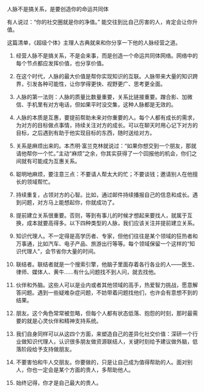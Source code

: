 人脉不是搞关系，是要创造你的命运共同体

有人说过：“你的社交圈就是你的净值。” 能交往到比自己厉害的人，肯定会让你升值。

这篇清单，《超级个体》主理人古典就来和你分享一下他的人脉经营之道。

1. 经营人脉不是搞关系，不是会来事，而是创造一个命运共同体网络。网络中的每个节点都应发挥价值，也分享价值。


2. 在这个时代，人脉的最大价值是帮你实现知识的互联。人脉带来大量的知识跨界，引发各种可能性，让你学得更快、视野更广、思考更全面。


3. 人脉的第一法则：人脉的质量比数量重要，关系比链接重要。蹭合影、加微信、手机里有对方电话，但如果平时没交集，这种人脉都是无效的。


4. 人脉的本质是互惠，要提前帮助未来对你重要的人。每个人都有成长的需求，为对方的目标做点事情，持续关注对方的成长。可以在聊天时用心记下对方的目标，之后遇到有助于他实现目标的东西，随时送给对方。


5. 关系是麻烦出来的。本杰明·富兰克林就说过：“如果你想交到一个朋友，那就请他帮你一个忙。”主动“麻烦”之余，你其实获得了一个回报他的机会，你们之间就有可能成为互惠关系。


6. 聪明地麻烦，要注意三点：不要请人帮太大的忙；不要谈钱；邀请别人在他擅长的领域帮忙。


7. 持续重复，占领对方的心智。比如，通过邮件持续播报自己的信息和成长。遇到问题，对方马上能想起你，你就成功了。


8. 提前建立关系很重要。否则，等到有事儿的时候才想起来要找人，就属于互换，成本就要高得多。以下四种类型的人脉，我们应该关注并提前建立关系。


9. 知识代理人。不一定得是高学历者、专家，但他们往往是某个领域的狂热者和万事通，比如汽车、电子产品、旅游出行等等。每个领域保留一个这样的“知识代理人”，会节省你大量的时间。


10. 联结者。联结者就是一个搜索引擎，他脑子里面存着各行各业的人——医生、律师、媒体人、黄牛……有什么问题找不到人问，就去找他。


11. 伙伴和外脑。这些人可以是业内或者其他领域的高手，热爱智力挑战，愿意解答问题。遇到一些疑难杂症问题，不妨带着问题找他们，也许会有意想不到的结果。


12. 朋友。这个角色常常被忽略，但每个人都有状态低落、抱怨的时刻，那时最需要的就是心灵伙伴和精神支持系统。


13. 我们自身同样可以从这四个方面，来塑造自己的差异化社交价值：深研一个行业做知识代理人，认识很多朋友做资源联结人，关键时刻给予建议做外脑，低落阶段给予支持做朋友。


14. 不要害怕和牛人交朋友。你要做的，只是让自己成为值得帮助的人。面对别人，你也一定会是某个方面的贵人，多帮助他人。


15. 始终记得，你才是自己最大的贵人。